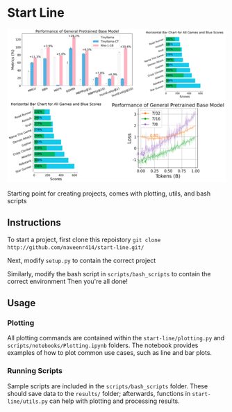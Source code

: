 # Start Line
![Example Plots](img/start_image.png)

Starting point for creating projects, comes with plotting, utils, and bash scripts
## Instructions
To start a project, first clone this repoistory
`git clone http://github.com/naveenr414/start-line.git/`

Next, modify `setup.py` to contain the correct project

Similarly, modify the bash script in `scripts/bash_scripts` to contain the correct environment
Then you're all done! 

## Usage
### Plotting
All plotting commands are contained within the `start-line/plotting.py` and `scripts/notebooks/Plotting.ipynb` folders. The notebook provides examples of how to plot common use cases, such as line and bar plots. 

### Running Scripts
Sample scripts are included in the `scripts/bash_scripts` folder. These should save data to the `results/` folder; afterwards, functions in `start-line/utils.py` can help with plotting and processing results. 